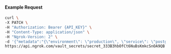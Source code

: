 <!-- Code generated for API Clients. DO NOT EDIT. -->

#### Example Request

```bash
curl \
-X PATCH \
-H "Authorization: Bearer {API_KEY}" \
-H "Content-Type: application/json" \
-H "Ngrok-Version: 2" \
-d '{"metadata":"{\"environment\": \"production\", \"service\": \"postgres\"}","value":"supersecretupdated"}' \
https://api.ngrok.com/vault_secrets/secret_333B3hbOfCt6NuBsKmkcSnOA9QB
```

